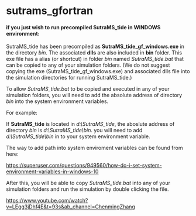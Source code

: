 # sutrams_gfortran


#### if you just wish to run precompiled SutraMS_tide in WINDOWS environment:

SutraMS_tide has been precompiled as **SutraMS_tide_gf_windows.exe** in the directory *bin*. The associated **dlls** are also included in **bin** folder. This exe file has a alias (or shortcut) in folder *bin* named *SutraMS_tide.bat* that can be copied to any of your simulation folders.
(We do not suggest copying the exe (SutraMS_tide_gf_windows.exe) and associated dlls file into the simulation directories for running SutraMS_tide.)

To allow *SutraMS_tide.bat* to be copied and executed in any of your simulation folders, you will need to add the absolute address of directory *bin* into the system environment variables.

For example: 

If **SutraMS_tide** is located in *d:\SutraMS_tide*, the aboslute address of directory *bin* is *d:\SutraMS_tide\bin*. you will need to add *d:\SutraMS_tide\bin* in to your system environment variable.

The way to add path into system enviroment variables can be found from here:

https://superuser.com/questions/949560/how-do-i-set-system-environment-variables-in-windows-10

After this, you will be able to copy *SutraMS_tide.bat* into any of your simulation folders and run the simulation by double clicking the file.


https://www.youtube.com/watch?v=LEgg3jDhf4E&t=93s&ab_channel=ChenmingZhang

